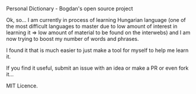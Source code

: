 Personal Dictionary - Bogdan's open source project

Ok, so... I am currently in process of learning Hungarian language (one of the most difficult languages to master due to low amount of interest in learning it => low amount of material to be found on the interwebs) and I am now trying to boost my number of words and phrases.

I found it that is much easier to just make a tool for myself to help me learn it.

If you find it useful, submit an issue with an idea or make a PR or even fork it...

MIT Licence.
